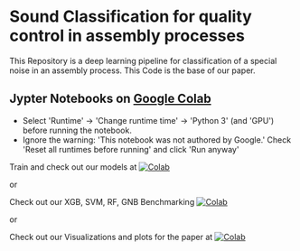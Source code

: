 # Sound Classification for quality control in assembly processes

This Repository is a deep learning pipeline for classification of a special noise in an assembly process.
This Code is the base of our paper.

## Jypter Notebooks on [Google Colab](http://colab.research.google.com)

* Select 'Runtime' -> 'Change runtime time' -> 'Python 3' (and 'GPU') before running the notebook.
* Ignore the warning: 'This notebook was not authored by Google.' Check 'Reset all runtimes before running' and click 'Run anyway'

Train and check out our models at [![Colab](https://colab.research.google.com/assets/colab-badge.svg)](https://colab.research.google.com/github/adrian398/Sound_classification/blob/master/CNN_classification.ipynb)

or 

Check out our XGB, SVM, RF, GNB Benchmarking [![Colab](https://colab.research.google.com/assets/colab-badge.svg)](https://colab.research.google.com/github/adrian398/Sound_classification/blob/master/benchmarking.ipynb)

or 

Check out our Visualizations and plots for the paper at [![Colab](https://colab.research.google.com/assets/colab-badge.svg)](https://colab.research.google.com/github/adrian398/Sound_classification/blob/master/Visualize_data.ipynb)

